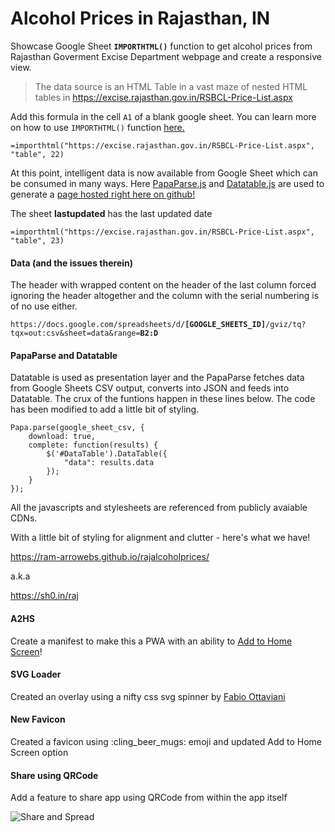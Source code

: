 # Alcohol Prices in Rajasthan, IN

Showcase Google Sheet **`IMPORTHTML()`** function to get alcohol prices from Rajasthan Goverment Excise Department webpage and create a responsive view.

> The data source is an HTML Table in a vast maze of nested HTML tables in https://excise.rajasthan.gov.in/RSBCL-Price-List.aspx

Add this formula in the cell `A1` of a blank google sheet. You can learn more on how to use `IMPORTHTML()` function [here.](https://blog.coupler.io/importhtml-function-google-sheets/) 

`=importhtml("https://excise.rajasthan.gov.in/RSBCL-Price-List.aspx", "table", 22)`

At this point, intelligent data is now available from Google Sheet which can be consumed in many ways. Here [PapaParse.js](https://www.papaparse.com/) and [Datatable.js](https://datatables.net) are used to generate a [page hosted right here on github!](https://ram-arrowebs.github.io/rajalcoholprices/)

The sheet **lastupdated** has the last updated date

`=importhtml("https://excise.rajasthan.gov.in/RSBCL-Price-List.aspx", "table", 23)`

#### Data (and the issues therein)

The header with wrapped content on the header of the last column forced ignoring the header altogether and the column with the serial numbering is of no use either.

`https://docs.google.com/spreadsheets/d/`**`[GOOGLE_SHEETS_ID]`**`/gviz/tq?tqx=out:csv&sheet=data&range=`**`B2:D`**

#### PapaParse and Datatable

Datatable is used as presentation layer and the PapaParse fetches data from Google Sheets CSV output, converts into JSON and feeds into Datatable. The crux of the funtions happen in these lines below. The code has been modified to add a little bit of styling.

    Papa.parse(google_sheet_csv, {
        download: true,
        complete: function(results) {           
            $('#DataTable').DataTable({
                "data": results.data
            });
        }
    });

All the javascripts and stylesheets are referenced from publicly avaiable CDNs.

With a little bit of styling for alignment and clutter - here's what we have!

<a href="https://ram-arrowebs.github.io/rajalcoholprices/" target="_blank">https://ram-arrowebs.github.io/rajalcoholprices/</a>

a.k.a

https://sh0.in/raj

#### A2HS

Create a manifest to make this a PWA with an ability to [Add to Home Screen](https://developer.mozilla.org/en-US/docs/Web/Progressive_web_apps/Add_to_home_screen)!

#### SVG Loader

Created an overlay using a nifty css svg spinner by [Fabio Ottaviani](https://codepen.io/supah/pen/BjYLdW)

#### New Favicon

Created a favicon using :cling_beer_mugs: emoji and updated Add to Home Screen option

#### Share using QRCode

Add a feature to share app using QRCode from within the app itself

![Share and Spread](https://chart.apis.google.com/chart?cht=qr&chs=200x200&choe=UTF-8&chld=H%7C0&chl=https://ram-arrowebs.github.io/rajalcoholprices/)